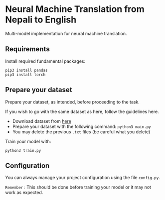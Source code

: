 # Neural Machine Translation from Nepali to English

Multi-model implementation for neural machine translation.

## Requirements

Install required fundamental packages:

```
pip3 install pandas
pip3 install torch
```

## Prepare your dataset

Prepare your dataset, as intended, before proceeding to the task.

If you wish to go with the same dataset as here, follow the guidelines here.

* Download dataset from [here](https://drive.google.com/drive/folders/1hV2W2xXTaBsW5QEMlQlqkWfjOsZCsDTG?usp=sharing)
* Prepare your dataset with the following command:
  `python3 main.py`
* You may delete the previous `.txt` files (be careful what you delete)

Train your model with:

`python3 train.py`


## Configuration

You can always manage your project configuration using the file `config.py`.

`Remember:` This should be done before training your model or it may not work as expected.
